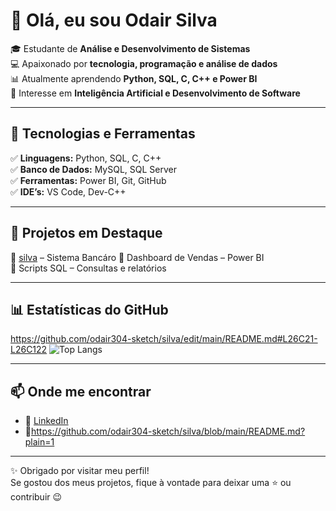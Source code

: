 # 👋 Olá, eu sou Odair Silva  

🎓 Estudante de **Análise e Desenvolvimento de Sistemas**  
💻 Apaixonado por **tecnologia, programação e análise de dados**  
📊 Atualmente aprendendo **Python, SQL, C, C++ e Power BI**  
🤖 Interesse em **Inteligência Artificial e Desenvolvimento de Software**  

---

## 🚀 Tecnologias e Ferramentas  
✅ **Linguagens:** Python, SQL, C, C++  
✅ **Banco de Dados:** MySQL, SQL Server  
✅ **Ferramentas:** Power BI, Git, GitHub  
✅ **IDE’s:** VS Code, Dev-C++  

---

## 📂 Projetos em Destaque  
🔹 [silva](https://github.com/odair304-sketch/silva) – Sistema Bancáro
🔹 Dashboard de Vendas – Power BI  
🔹 Scripts SQL – Consultas e relatórios  

---

## 📊 Estatísticas do GitHub  
https://github.com/odair304-sketch/silva/edit/main/README.md#L26C21-L26C122
![Top Langs](https://github-readme-stats.vercel.app/api/top-langs/?username=odair304-sketch&layout=compact&theme=radical)  

---

## 📫 Onde me encontrar  
- 🔗 [LinkedIn](https://www.linkedin.com/in/odair-silva-de-souza-569011170)  
- 📧https://github.com/odair304-sketch/silva/blob/main/README.md?plain=1

---

✨ Obrigado por visitar meu perfil!  
Se gostou dos meus projetos, fique à vontade para deixar uma ⭐ ou contribuir 😉  

